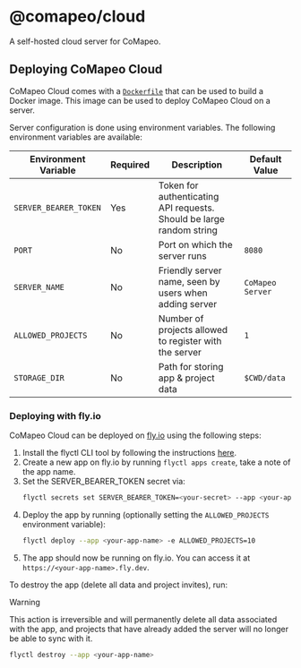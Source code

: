 # @comapeo/cloud

A self-hosted cloud server for CoMapeo.

## Deploying CoMapeo Cloud

CoMapeo Cloud comes with a [`Dockerfile`](./Dockerfile) that can be used to build a Docker image. This image can be used to deploy CoMapeo Cloud on a server.

Server configuration is done using environment variables. The following environment variables are available:

| Environment Variable  | Required | Description                                                          | Default Value    |
| --------------------- | -------- | -------------------------------------------------------------------- | ---------------- |
| `SERVER_BEARER_TOKEN` | Yes      | Token for authenticating API requests. Should be large random string |                  |
| `PORT`                | No       | Port on which the server runs                                        | `8080`           |
| `SERVER_NAME`         | No       | Friendly server name, seen by users when adding server               | `CoMapeo Server` |
| `ALLOWED_PROJECTS`    | No       | Number of projects allowed to register with the server               | `1`              |
| `STORAGE_DIR`         | No       | Path for storing app & project data                                  | `$CWD/data`      |

### Deploying with fly.io

CoMapeo Cloud can be deployed on [fly.io](https://fly.io) using the following steps:

1. Install the flyctl CLI tool by following the instructions [here](https://fly.io/docs/getting-started/installing-flyctl/).
2. Create a new app on fly.io by running `flyctl apps create`, take a note of the app name.
3. Set the SERVER_BEARER_TOKEN secret via:
   ```sh
   flyctl secrets set SERVER_BEARER_TOKEN=<your-secret> --app <your-app-name>
   ```
4. Deploy the app by running (optionally setting the `ALLOWED_PROJECTS` environment variable):
   ```sh
   flyctl deploy --app <your-app-name> -e ALLOWED_PROJECTS=10
   ```
5. The app should now be running on fly.io. You can access it at `https://<your-app-name>.fly.dev`.

To destroy the app (delete all data and project invites), run:

> [!WARNING]
> This action is irreversible and will permanently delete all data associated with the app, and projects that have already added the server will no longer be able to sync with it.

```sh
flyctl destroy --app <your-app-name>
```
